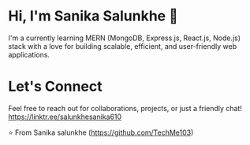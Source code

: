 # Hi, I'm Sanika Salunkhe 👋

I'm a currently learning MERN (MongoDB, Express.js, React.js, Node.js) stack with a love for building scalable, efficient, and user-friendly web applications. 

# Let's Connect
Feel free to reach out for collaborations, projects, or just a friendly chat!
https://linktr.ee/salunkhesanika610

⭐️ From Sanika salunkhe (https://github.com/TechMe103)




